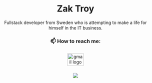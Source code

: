 <h1 align="center">Zak Troy</h1>
<p align="center">Fullstack developer from Sweden who is attempting to make a life for himself in the IT business.</p>



###

<h3 align="center">📫 How to reach me:</h3>

###

<div align="center">

  <a href="mailto:zaktroy1@gmail.com" target="_blank">
    <img src="https://raw.githubusercontent.com/maurodesouza/profile-readme-generator/master/src/assets/icons/social/gmail/default.svg" width="52" height="40" alt="gmail logo"  />
  </a>
</div>

###

<div align="center">
  <img src="https://github-readme-stats.vercel.app/api/top-langs/?username=taragoul&layout=compact&theme=dark"  />
</div>

###


<!-- Proudly created with GPRM ( https://gprm.itsvg.in ) -->

<!--
**Chrisvasa/Chrisvasa** is a ✨ _special_ ✨ repository because its `README.md` (this file) appears on your GitHub profile.

Here are some ideas to get you started:

- 🔭 I’m currently working on ...
- 🌱 I’m currently learning ...
- 👯 I’m looking to collaborate on ...
- 🤔 I’m looking for help with ...
- 💬 Ask me about ...
- 📫 How to reach me: ...
- 😄 Pronouns: ...
- ⚡ Fun fact: ...
-->
